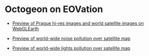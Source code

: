 # Octogeon on EOVation

- [Preview of Prague hi-res images and world satellite images on WebGLEarth](https://octogeo.com/eovation/satellite/index.html#ll=50.08617,14.41361;alt=327;h=-1.211;t=-0.688)
- [Preview of world-wide noise pollution over satellite map](https://octogeo.com/eovation/noise/index.html#ll=49.17711,16.60458;alt=11569;h=0.005;t=3.451)

- [Preview of world-wide lights pollution over satellite map](https://octogeo.com/eovation/light/index.html#ll=49.17711,16.60458;alt=11569;h=0.005;t=3.451)
